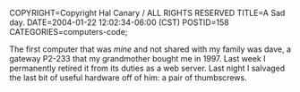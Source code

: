 COPYRIGHT=Copyright Hal Canary / ALL RIGHTS RESERVED
TITLE=A Sad day.
DATE=2004-01-22 12:02:34-06:00 (CST)
POSTID=158
CATEGORIES=computers-code;

The first computer that was _mine_ and not shared with my family was dave, a gateway P2-233 that my grandmother bought me in 1997. Last week I permanently retired it from its duties as a web server. Last night I salvaged the last bit of useful hardware off of him: a pair of thumbscrews.
